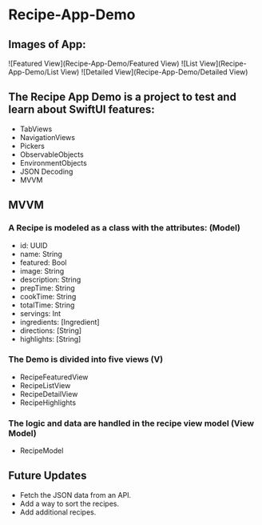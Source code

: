 # Recipe-App-Demo

## Images of App:
![Featured View](Recipe-App-Demo/Featured View)
![List View](Recipe-App-Demo/List View)
![Detailed View](Recipe-App-Demo/Detailed View)

## The Recipe App Demo is a project to test and learn about SwiftUI features:
- TabViews
- NavigationViews
- Pickers
- ObservableObjects
- EnvironmentObjects
- JSON Decoding
- MVVM 

## MVVM
### A Recipe is modeled as a class with the attributes: (Model)
- id: UUID
- name: String
- featured: Bool
- image: String
- description: String
- prepTime: String
- cookTime: String
- totalTime: String
- servings: Int
- ingredients: [Ingredient]
- directions: [String]
- highlights: [String]


### The Demo is divided into five views (V)
- RecipeFeaturedView
- RecipeListView
- RecipeDetailView
- RecipeHighlights

### The logic and data are handled in the recipe view model (View Model)
- RecipeModel

## Future Updates
- Fetch the JSON data from an API.
- Add a way to sort the recipes. 
- Add additional recipes.
